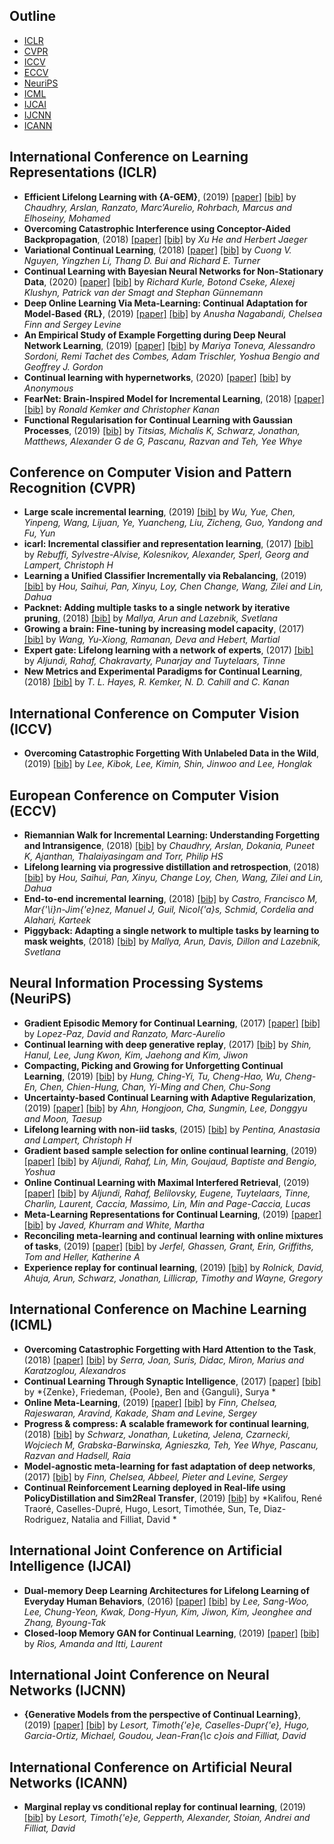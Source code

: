 ## Outline 
- [ICLR](https://github.com/TLESORT/Automatic_Awesome_Bibliography#ICLR)
- [CVPR](https://github.com/TLESORT/Automatic_Awesome_Bibliography#CVPR)
- [ICCV](https://github.com/TLESORT/Automatic_Awesome_Bibliography#ICCV)
- [ECCV](https://github.com/TLESORT/Automatic_Awesome_Bibliography#ECCV)
- [NeuriPS](https://github.com/TLESORT/Automatic_Awesome_Bibliography#NeuriPS)
- [ICML](https://github.com/TLESORT/Automatic_Awesome_Bibliography#ICML)
- [IJCAI](https://github.com/TLESORT/Automatic_Awesome_Bibliography#IJCAI)
- [IJCNN](https://github.com/TLESORT/Automatic_Awesome_Bibliography#IJCNN)
- [ICANN](https://github.com/TLESORT/Automatic_Awesome_Bibliography#ICANN)

## International Conference on Learning Representations (ICLR)
- **Efficient Lifelong Learning with {A-GEM}**, (2019) [[paper]](https://arxiv.org/abs/1812.00420)  [[bib]](../bibtex.bib#L21-L28)  by *Chaudhry, Arslan, Ranzato, Marc’Aurelio, Rohrbach, Marcus and Elhoseiny, Mohamed*
- **Overcoming Catastrophic Interference using Conceptor-Aided Backpropagation**, (2018) [[paper]](https://openreview.net/forum?id=B1al7jg0b)  [[bib]](../bibtex.bib#L213-L220)  by *Xu He and Herbert Jaeger*
- **Variational Continual Learning**, (2018) [[paper]](https://openreview.net/forum?id=BkQqq0gRb)  [[bib]](../bibtex.bib#L271-L278)  by *Cuong V. Nguyen, Yingzhen Li, Thang D. Bui and Richard E. Turner*
- **Continual Learning with Bayesian Neural Networks for Non-Stationary Data**, (2020) [[paper]](https://openreview.net/forum?id=SJlsFpVtDB)  [[bib]](../bibtex.bib#L417-L424)  by *Richard Kurle, Botond Cseke, Alexej Klushyn, Patrick van der Smagt and Stephan Günnemann*
- **Deep Online Learning Via Meta-Learning: Continual Adaptation for Model-Based {RL}**, (2019) [[paper]](https://openreview.net/forum?id=HyxAfnA5tm)  [[bib]](../bibtex.bib#L456-L463)  by *Anusha Nagabandi, Chelsea Finn and Sergey Levine*
- **An Empirical Study of Example Forgetting during Deep Neural Network Learning**, (2019) [[paper]](https://openreview.net/forum?id=BJlxm30cKm)  [[bib]](../bibtex.bib#L506-L513)  by *Mariya Toneva, Alessandro Sordoni, Remi Tachet des Combes, Adam Trischler, Yoshua Bengio and Geoffrey J. Gordon*
- **Continual learning with hypernetworks**, (2020) [[paper]](https://openreview.net/forum?id=SJgwNerKvB)  [[bib]](../bibtex.bib#L516-L524)  by *Anonymous*
- **FearNet: Brain-Inspired Model for Incremental Learning**, (2018) [[paper]](https://openreview.net/forum?id=SJ1Xmf-Rb)  [[bib]](../bibtex.bib#L666-L673)  by *Ronald Kemker and Christopher Kanan*
- **Functional Regularisation for Continual Learning with Gaussian Processes**, (2019) [[bib]](../bibtex.bib#L853-L859)  by *Titsias, Michalis K, Schwarz, Jonathan, Matthews, Alexander G de G, Pascanu, Razvan and Teh, Yee Whye*

## Conference on Computer Vision and Pattern Recognition (CVPR)
- **Large scale incremental learning**, (2019) [[bib]](../bibtex.bib#L569-L576)  by *Wu, Yue, Chen, Yinpeng, Wang, Lijuan, Ye, Yuancheng, Liu, Zicheng, Guo, Yandong and Fu, Yun*
- **icarl: Incremental classifier and representation learning**, (2017) [[bib]](../bibtex.bib#L596-L603)  by *Rebuffi, Sylvestre-Alvise, Kolesnikov, Alexander, Sperl, Georg and Lampert, Christoph H*
- **Learning a Unified Classifier Incrementally via Rebalancing**, (2019) [[bib]](../bibtex.bib#L605-L612)  by *Hou, Saihui, Pan, Xinyu, Loy, Chen Change, Wang, Zilei and Lin, Dahua*
- **Packnet: Adding multiple tasks to a single network by iterative pruning**, (2018) [[bib]](../bibtex.bib#L614-L621)  by *Mallya, Arun and Lazebnik, Svetlana*
- **Growing a brain: Fine-tuning by increasing model capacity**, (2017) [[bib]](../bibtex.bib#L632-L639)  by *Wang, Yu-Xiong, Ramanan, Deva and Hebert, Martial*
- **Expert gate: Lifelong learning with a network of experts**, (2017) [[bib]](../bibtex.bib#L702-L709)  by *Aljundi, Rahaf, Chakravarty, Punarjay and Tuytelaars, Tinne*
- **New Metrics and Experimental Paradigms for Continual Learning**, (2018) [[bib]](../bibtex.bib#L797-L808)  by *T. L. Hayes, R. Kemker, N. D. Cahill and C. Kanan*

## International Conference on Computer Vision (ICCV)
- **Overcoming Catastrophic Forgetting With Unlabeled Data in the Wild**, (2019) [[bib]](../bibtex.bib#L560-L567)  by *Lee, Kibok, Lee, Kimin, Shin, Jinwoo and Lee, Honglak*

## European Conference on Computer Vision (ECCV)
- **Riemannian Walk for Incremental Learning: Understanding Forgetting and Intransigence**, (2018) [[bib]](../bibtex.bib#L248-L254)  by *Chaudhry, Arslan, Dokania, Puneet K, Ajanthan, Thalaiyasingam and Torr, Philip HS*
- **Lifelong learning via progressive distillation and retrospection**, (2018) [[bib]](../bibtex.bib#L578-L585)  by *Hou, Saihui, Pan, Xinyu, Change Loy, Chen, Wang, Zilei and Lin, Dahua*
- **End-to-end incremental learning**, (2018) [[bib]](../bibtex.bib#L587-L594)  by *Castro, Francisco M, Mar{\'\i}n-Jim{\'e}nez, Manuel J, Guil, Nicol{\'a}s, Schmid, Cordelia and Alahari, Karteek*
- **Piggyback: Adapting a single network to multiple tasks by learning to mask weights**, (2018) [[bib]](../bibtex.bib#L623-L630)  by *Mallya, Arun, Davis, Dillon and Lazebnik, Svetlana*

## Neural Information Processing Systems (NeuriPS)
- **Gradient Episodic Memory for Continual Learning**, (2017) [[paper]](http://papers.nips.cc/paper/7225-gradient-episodic-memory-for-continual-learning.pdf)  [[bib]](../bibtex.bib#L42-L52)  by *Lopez-Paz, David and Ranzato, Marc-Aurelio*
- **Continual learning with deep generative replay**, (2017) [[bib]](../bibtex.bib#L56-L63)  by *Shin, Hanul, Lee, Jung Kwon, Kim, Jaehong and Kim, Jiwon*
- **Compacting, Picking and Growing for Unforgetting Continual Learning**, (2019) [[bib]](../bibtex.bib#L107-L114)  by *Hung, Ching-Yi, Tu, Cheng-Hao, Wu, Cheng-En, Chen, Chien-Hung, Chan, Yi-Ming and Chen, Chu-Song*
- **Uncertainty-based Continual Learning with Adaptive Regularization**, (2019) [[paper]](http://papers.nips.cc/paper/8690-uncertainty-based-continual-learning-with-adaptive-regularization.pdf)  [[bib]](../bibtex.bib#L144-L154)  by *Ahn, Hongjoon, Cha, Sungmin, Lee, Donggyu and Moon, Taesup*
- **Lifelong learning with non-iid tasks**, (2015) [[bib]](../bibtex.bib#L221-L228)  by *Pentina, Anastasia and Lampert, Christoph H*
- **Gradient based sample selection for online continual learning**, (2019) [[paper]](http://papers.nips.cc/paper/9354-gradient-based-sample-selection-for-online-continual-learning.pdf)  [[bib]](../bibtex.bib#L352-L362)  by *Aljundi, Rahaf, Lin, Min, Goujaud, Baptiste and Bengio, Yoshua*
- **Online Continual Learning with Maximal Interfered Retrieval**, (2019) [[paper]](http://papers.nips.cc/paper/9357-online-continual-learning-with-maximal-interfered-retrieval.pdf)  [[bib]](../bibtex.bib#L364-L374)  by *Aljundi, Rahaf, Belilovsky, Eugene, Tuytelaars, Tinne, Charlin, Laurent, Caccia, Massimo, Lin, Min and Page-Caccia, Lucas*
- **Meta-Learning Representations for Continual Learning**, (2019) [[paper]](http://papers.nips.cc/paper/8458-meta-learning-representations-for-continual-learning.pdf)  [[bib]](../bibtex.bib#L394-L404)  by *Javed, Khurram and White, Martha*
- **Reconciling meta-learning and continual learning with online mixtures of tasks**, (2019) [[paper]](http://papers.nips.cc/paper/9112-reconciling-meta-learning-and-continual-learning-with-online-mixtures-of-tasks.pdf)  [[bib]](../bibtex.bib#L443-L453)  by *Jerfel, Ghassen, Grant, Erin, Griffiths, Tom and Heller, Katherine A*
- **Experience replay for continual learning**, (2019) [[bib]](../bibtex.bib#L950-L957)  by *Rolnick, David, Ahuja, Arun, Schwarz, Jonathan, Lillicrap, Timothy and Wayne, Gregory*

## International Conference on Machine Learning (ICML)
- **Overcoming Catastrophic Forgetting with Hard Attention to the Task**, (2018) [[paper]](http://proceedings.mlr.press/v80/serra18a.html)  [[bib]](../bibtex.bib#L230-L246)  by *Serra, Joan, Suris, Didac, Miron, Marius and Karatzoglou, Alexandros*
- **Continual Learning Through Synaptic Intelligence**, (2017) [[paper]](http://proceedings.mlr.press/v70/zenke17a.html)  [[bib]](../bibtex.bib#L280-L295)  by *{Zenke}, Friedeman, {Poole}, Ben and {Ganguli}, Surya *
- **Online Meta-Learning**, (2019) [[paper]](http://proceedings.mlr.press/v97/finn19a.html)  [[bib]](../bibtex.bib#L426-L441)  by *Finn, Chelsea, Rajeswaran, Aravind, Kakade, Sham and Levine, Sergey*
- **Progress \& compress: A scalable framework for continual learning**, (2018) [[bib]](../bibtex.bib#L641-L647)  by *Schwarz, Jonathan, Luketina, Jelena, Czarnecki, Wojciech M, Grabska-Barwinska, Agnieszka, Teh, Yee Whye, Pascanu, Razvan and Hadsell, Raia*
- **Model-agnostic meta-learning for fast adaptation of deep networks**, (2017) [[bib]](../bibtex.bib#L649-L657)  by *Finn, Chelsea, Abbeel, Pieter and Levine, Sergey*
- **Continual Reinforcement Learning deployed in Real-life using PolicyDistillation and Sim2Real Transfer**, (2019) [[bib]](../bibtex.bib#L773-L779)  by *Kalifou, René Traoré, Caselles-Dupré, Hugo, Lesort, Timothée, Sun, Te, Diaz-Rodriguez, Natalia and Filliat, David *

## International Joint Conference on Artificial Intelligence (IJCAI)
- **Dual-memory Deep Learning Architectures for Lifelong Learning of Everyday Human Behaviors**, (2016) [[paper]](http://dl.acm.org/citation.cfm?id=3060832.3060854)  [[bib]](../bibtex.bib#L736-L750)  by *Lee, Sang-Woo, Lee, Chung-Yeon, Kwak, Dong-Hyun, Kim, Jiwon, Kim, Jeonghee and Zhang, Byoung-Tak*
- **Closed-loop Memory GAN for Continual Learning**, (2019) [[paper]](http://dl.acm.org/citation.cfm?id=3367471.3367504)  [[bib]](../bibtex.bib#L781-L795)  by *Rios, Amanda and Itti, Laurent*

## International Joint Conference on Neural Networks (IJCNN)
- **{Generative Models from the perspective of Continual Learning}**, (2019) [[paper]](https://hal.archives-ouvertes.fr/hal-01951954)  [[bib]](../bibtex.bib#L475-L487)  by *Lesort, Timoth{\'e}e, Caselles-Dupr{\'e}, Hugo, Garcia-Ortiz, Michael, Goudou, Jean-Fran{\c c}ois and Filliat, David*

## International Conference on Artificial Neural Networks (ICANN)
- **Marginal replay vs conditional replay for continual learning**, (2019) [[bib]](../bibtex.bib#L902-L910)  by *Lesort, Timoth{\'e}e, Gepperth, Alexander, Stoian, Andrei and Filliat, David*
